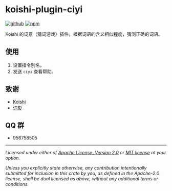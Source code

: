 # koishi-plugin-ciyi

[![github](https://img.shields.io/badge/github-araea/ci_yi-8da0cb?style=for-the-badge&labelColor=555555&logo=github)](https://github.com/araea/koishi-plugin-ciyi)
[![npm](https://img.shields.io/npm/v/koishi-plugin-ciyi.svg?style=for-the-badge&color=fc8d62&logo=npm)](https://www.npmjs.com/package/koishi-plugin-ciyi)

Koishi 的词意（猜词游戏）插件。根据词语的含义相似程度，猜测正确的词语。

## 使用

1. 设置指令别名。
2. 发送 `ciyi` 查看帮助。

## 致谢

* [Koishi](https://koishi.chat/)
* [词影](https://cy.surprising.studio/)

## QQ 群

* 956758505

---

_Licensed under either of [Apache License, Version 2.0](LICENSE-APACHE) or [MIT license](LICENSE-MIT) at your option._

_Unless you explicitly state otherwise, any contribution intentionally submitted for inclusion in this crate by you, as defined in the Apache-2.0 license, shall be dual licensed as above, without any additional terms or conditions._
